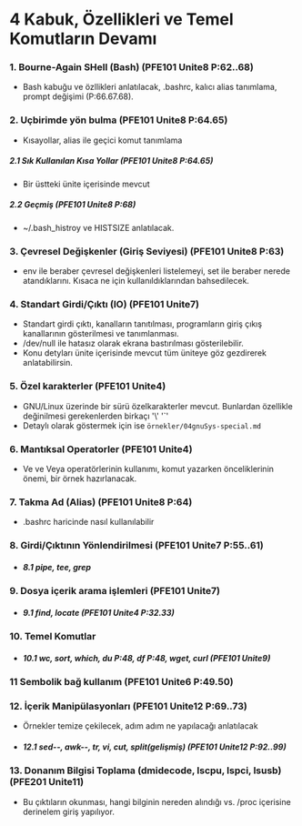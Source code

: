 # 4 Kabuk, Özellikleri ve Temel Komutların Devamı

### 1. Bourne-Again SHell (Bash)                                              (PFE101 Unite8 P:62..68)
- Bash kabuğu ve özllikleri anlatılacak, .bashrc, kalıcı alias tanımlama, prompt değişimi (P:66.67.68). 


### 2. Uçbirimde yön bulma                                                    (PFE101 Unite8 P:64.65)
- Kısayollar, alias ile geçici komut tanımlama

##### 2.1 Sık Kullanılan Kısa Yollar                                         (PFE101 Unite8 P:64.65)
- Bir üstteki ünite içerisinde mevcut


##### 2.2 Geçmiş                                                             (PFE101 Unite8 P:68)
- ~/.bash_histroy ve HISTSIZE anlatılacak.


### 3. Çevresel Değişkenler (Giriş Seviyesi)                                     (PFE101 Unite8 P:63)
- env ile beraber çevresel değişkenleri listelemeyi, set ile beraber nerede atandıklarını. Kısaca ne için kullanıldıklarından bahsedilecek.

### 4. Standart Girdi/Çıktı (IO)                                                 (PFE101 Unite7)
- Standart girdi çıktı, kanalların tanıtılması, programların giriş çıkış kanallarının gösterilmesi ve tanımlanması.
- /dev/null ile hatasız olarak ekrana bastırılması gösterilebilir.
- Konu detyları ünite içerisinde mevcut tüm üniteye göz gezdirerek anlatabilirsin.

### 5. Özel karakterler                                                          (PFE101 Unite4)
- GNU/Linux üzerinde bir sürü özelkarakterler mevcut. Bunlardan özellikle değinilmesi gerekenlerden birkaçı '\\' '`' 
- Detaylı olarak göstermek için ise 
`örnekler/04gnuSys-special.md`

### 6. Mantıksal Operatorler                                                     (PFE101 Unite4)
- Ve ve Veya operatörlerinin kullanımı, komut yazarken önceliklerinin önemi, bir örnek hazırlanacak.

### 7. Takma Ad (Alias)                                                          (PFE101 Unite8 P:64)
- .bashrc haricinde nasıl kullanılabilir

### 8. Girdi/Çıktının Yönlendirilmesi                                            (PFE101 Unite7 P:55..61)
- ##### 8.1 pipe, tee, grep


### 9. Dosya içerik arama işlemleri                                            (PFE101 Unite7)
- ##### 9.1 find, locate (PFE101 Unite4 P:32.33)

### 10. Temel Komutlar
- ##### 10.1 wc, sort, which, du P:48, df P:48, wget, curl (PFE101 Unite9)


### 11 Sembolik bağ kullanım (PFE101 Unite6 P:49.50) 

### 12. İçerik Manipülasyonları (PFE101 Unite12 P:69..73)
- Örnekler temize çekilecek, adım adım ne yapılacağı anlatılacak
- ##### 12.1 sed--, awk--, tr, vi, cut, split(gelişmiş) (PFE101 Unite12 P:92..99)

### 13. Donanım Bilgisi Toplama (dmidecode, lscpu, lspci, lsusb) (PFE201 Unite11)
- Bu çıktıların okunması, hangi bilginin nereden alındığı vs. /proc içerisine derinelem giriş yapılıyor.